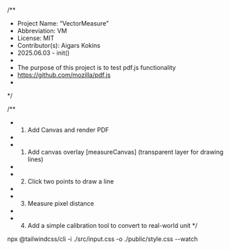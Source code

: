 /**
 * Project Name: “VectorMeasure”
 * Abbreviation: VM
 * License: MIT
 * Contributor(s): Aigars Kokins
 * 2025.06.03 - init()
 *
 * The purpose of this project is to test pdf.js functionality
 * https://github.com/mozilla/pdf.js
 *
 */

/**
 * 1. Add Canvas and render PDF
 *
 * 1. Add canvas overlay [measureCanvas] (transparent layer for drawing lines)
 *
 * 2. Click two points to draw a line
 *
 * 3. Measure pixel distance
 *
 * 4. Add a simple calibration tool to convert to real-world unit
 */


npx @tailwindcss/cli -i ./src/input.css -o ./public/style.css --watch
